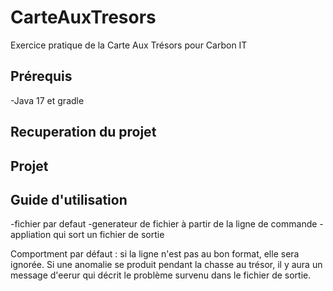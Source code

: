 # CarteAuxTresors
Exercice pratique de la Carte Aux Trésors pour Carbon IT

## Prérequis
-Java 17 et gradle

## Recuperation du projet

## Projet

## Guide d'utilisation
-fichier par defaut
-generateur de fichier à partir de la ligne de commande
-appliation qui sort un fichier de sortie


Comportment par défaut :  si la ligne n'est pas au bon format, elle sera ignorée. Si une anomalie se produit pendant la chasse au trésor, il y aura un message d'eerur qui décrit le problème survenu dans le fichier de sortie. 


